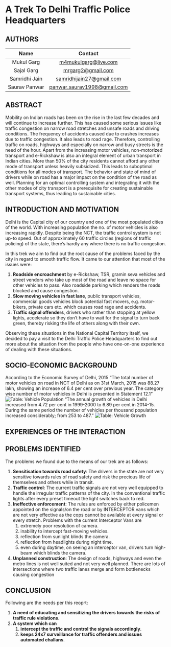 # A  Trek To Delhi Traffic Police Headquarters
## AUTHORS

| Name          | Contact                   |
| :-----------: | :-----------------------: |
|Mukul Garg     |m4mukulgarg@live.com       |
|Sajal Garg     |mrgarg2@gmail.com          |
|Samridhi Jain  |samridhijain27@gmail.com   |
|Saurav Panwar  |panwar.saurav1998@gmail.com|


## ABSTRACT
Mobility on Indian roads has been on the rise in the last few decades and will continue to increase further. This has caused some serious issues like traffic congestion on narrow road stretches and unsafe roads and driving conditions. The frequency of accidents caused due to crashes increases due to traffic congestion. It also leads to road rage. Therefore, controlling traffic on roads, highways and especially on narrow and busy streets is the need of the hour. Apart from the increasing motor vehicles, non-motorized transport and e-Rickshaw is also an integral element of urban transport in Indian cities. More than 50% of the city residents cannot afford any other mode of transport unless heavily subsidized. This leads to suboptimal conditions for all modes of transport. The behavior and state of mind of drivers while on road has a major impact on the condition of the road as well. Planning for an optimal controlling system and integrating it with the other modes of city transport is a prerequisite for creating sustainable transport systems, thus leading to sustainable cities.

## INTRODUCTION AND MOTIVATION
Delhi is the Capital city of our country and one of the most populated cities of the world. With increasing population the no. of motor vehicles is also increasing rapidly. Despite being the NCT, the traffic control system is not up-to speed. Out of approximately 60 traffic circles (regions of traffic policing) of the state, there’s hardly any where there is no traffic congestion.

In this trek we aim to find out the root cause of the problems faced by the city in regard to smooth traffic flow. It came to our attention that most of the issues were:
1.	**Roadside encroachment** by e-Rickshaw, TSR, gramin seva vehicles and street vendors who take up most of the road and leave no space for other vehicles to pass. Also roadside parking which renders the roads blocked and cause congestion.
2.	**Slow moving vehicles in fast lane**, public transport vehicles, commercial goods vehicles block potential fast movers, e.g. motor-bikers, private cars etc. which causes road rage and accidents.
3.	**Traffic signal offenders**, drivers who rather than stopping at yellow lights, accelerate so they don’t have to wait for the signal to turn back green, thereby risking the life of others along with their own.

Observing these situations in the National Capital Territory itself, we decided to pay a visit to the Delhi Traffic Police Headquarters to find out more about the situation from the people who have one-on-one experience of dealing with these situations.

## SOCIO-ECONOMIC BACKGROUND
According to the Economic Survey of Delhi, 2015 “The total number of motor vehicles on road in NCT of Delhi as on 31st March, 2015 was 88.27 lakh, showing an increase of 6.4 per cent over previous year. The category wise number of motor vehicles in Delhi is presented in Statement 12.1”
![Table: Vehicle Population]()
“The annual growth of vehicles in Delhi increased from 4.72 per cent in 1999-2000 to 6.89 per cent in 2014-15. During the same period the number of vehicles per thousand population increased considerably; from 253 to 487.”
![Table: Vehicle Growth]()



## EXPERIENCES OF THE INTERACTION



## PROBLEMS IDENTIFIED
The problems we found due to the means of our trek are as follows:
1.	**Sensitisation towards road safety**: The drivers in the state are not very sensitive towards rules of road safety and risk the precious life of themselves and others while in transit.
2.	**Traffic control**: The current traffic signals are not very well equipped to handle the irregular traffic patterns of the city. In the conventional traffic lights after every preset timeout the light switches back to red. 
3.	**Ineffective enforcement**: The rules are enforced by either policemen appointed on the signals/on the road or by INTERCEPTOR vans which are not very effective as the cops cannot be available at every signal or every stretch. Problems with the current Interceptor Vans are
    1.	extremely poor resolution of camera.
    2.	inability to intercept fast-moving vehicles.
    3.	reflection from sunlight blinds the camera.
    4.	reflection from headlights during night time.
    5.	even during daytime, on seeing an interceptor van, drivers turn high-beam which blinds the camera.
4.	**Unplanned construction**: The design of roads, highways and even the metro lines is not well suited and not very well planned. There are lots of intersections where two traffic lanes merge and form bottlenecks causing congestion

## CONCLUSION
Following are the needs per this reoprt:
1. **A need of educating and sensitizing the drivers towards the risks of traffic rule violations**.
2. **A system which can**
    1. **intercept the traffic and control the signals accordingly**.
    2. **keeps 24x7 surveillance for traffic offenders and issues automated challans**.
